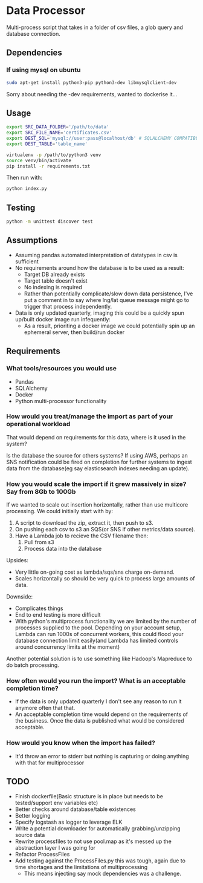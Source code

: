 # Data Processor

Multi-process script that takes in a folder of csv files, a glob query and database connection.

## Dependencies

### If using mysql on ubuntu

```bash
sudo apt-get install python3-pip python3-dev libmysqlclient-dev
```

Sorry about needing the -dev requirements, wanted to dockerise it...

## Usage

```bash
export SRC_DATA_FOLDER='/path/to/data'
export SRC_FILE_NAME='certificates.csv'
export DEST_SQL='mysql://user:pass@localhost/db' # SQLALCHEMY COMPATIBLE postgsql://user:pass@localhost/db
export DEST_TABLE='table_name'

virtualenv -p /path/to/python3 venv
source venv/bin/activate
pip install -r requirements.txt
```

Then run with:

```bash
python index.py
```

## Testing

```bash
python -m unittest discover test
```


## Assumptions

* Assuming pandas automated interpretation of datatypes in csv is sufficient
* No requirements around how the database is to be used as a result:
  * Target DB already exists
  * Target table doesn't exist
  * No indexing is required
  * Rather than potentially complicate/slow down data persistence, I've put a comment in to say where lng/lat queue message might go to trigger that process independently.
* Data is only updated quarterly, imaging this could be a quickly spun up/built docker image run infequently:
  * As a result, prioriting a docker image we could potentially spin up an ephemeral server, then build/run docker

## Requirements

### What tools/resources you would use

* Pandas
* SQLAlchemy
* Docker
* Python multi-processor functionality

### How would you treat/manage the import as part of your operational workload

That would depend on requirements for this data, where is it used in the system?

Is the database the source for others systems? If using AWS, perhaps an SNS notification could be fired on completion for further systems to ingest data from the database(eg say elasticsearch indexes needing an update).

### How you would scale the import if it grew massively in size? Say from 8Gb to 100Gb

If we wanted to scale out insertion horizontally, rather than use multicore processing. We could initially start with by:

1. A script to download the zip, extract it, then push to s3.
2. On pushing each csv to s3 an SQS(or SNS if other metrics/data source).
3. Have a Lambda job to recieve the CSV filename then:
    1. Pull from s3
    2. Process data into the database

Upsides:

* Very little on-going cost as lambda/sqs/sns charge on-demand.
* Scales horizontally so should be very quick to process large amounts of data.

Downside:

* Complicates things
* End to end testing is more difficult
* With python's multiprocess functionality we are limited by the number of processes supplied to the pool. Depending on your account setup, Lambda can run 1000s of concurrent workers, this could flood your database connection limit easily(and Lambda has limited controls around concurrency limits at the moment)

Another potential solution is to use something like Hadoop's Mapreduce to do batch processing.

### How often would you run the import? What is an acceptable completion time?

* If the data is only updated quarterly I don't see any reason to run it anymore often that that.
* An acceptable completion time would depend on the requirements of the business. Once the data is published what would be considered acceptable.

### How would you know when the import has failed?

* It'd throw an error to stderr but nothing is capturing or doing anything with that for multiprocessor

## TODO

* Finish dockerfile(Basic structure is in place but needs to be tested/support env variables etc)
* Better checks around database/table existences
* Better logging
* Specify logstash as logger to leverage ELK
* Write a potential downloader for automatically grabbing/unzipping source data
* Rewrite processfiles to not use pool.map as it's messed up the abstraction layer I was going for
* Refactor ProcessFiles
* Add testing against the ProcessFiles.py this was tough, again due to time shortages and the limitations of multiprocessing
  * This means injecting say mock dependencies was a challenge.